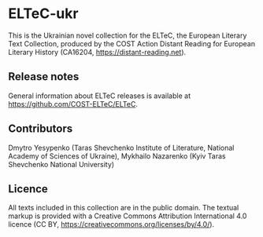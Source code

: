 # ELTeC-ukr

This is the Ukrainian novel collection for the ELTeC, the European Literary Text Collection, 
produced by the COST Action Distant Reading for European Literary History (CA16204, https://distant-reading.net). 

## Release notes

General information about ELTeC releases is available at https://github.com/COST-ELTeC/ELTeC.  

## Contributors

Dmytro Yesypenko (Taras Shevchenko Institute of Literature, National Academy of Sciences of Ukraine), Mykhailo Nazarenko (Kyiv Taras Shevchenko National University)

## Licence

All texts included in this collection are in the public domain. The textual markup is provided with a Creative Commons Attribution International 4.0 licence (CC BY, https://creativecommons.org/licenses/by/4.0/).

